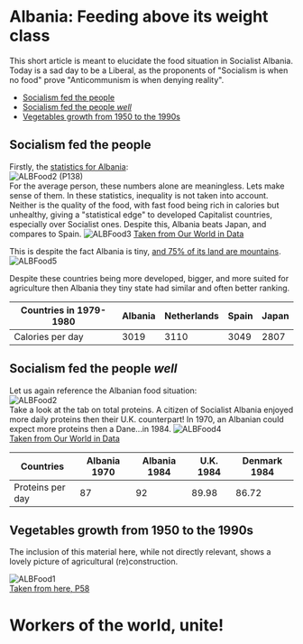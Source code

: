 # Albania: Feeding above its weight class   

This short article is meant to elucidate the food situation in Socialist Albania. Today is a sad day to be a Liberal, as the proponents of "Socialism is when no food" prove "Anticommunism is when denying reality".

- [Socialism fed the people](https://github.com/Red-Spectre/Info/blob/main/Albania:%20Feeding%20above%20its%20weight%20class.md#socialism-fed-the-people)
- [Socialism fed the people *well*](https://github.com/Red-Spectre/Info/blob/main/Albania:%20Feeding%20above%20its%20weight%20class.md#socialism-fed-the-people-well)
- [Vegetables growth from 1950 to the 1990s](https://github.com/Red-Spectre/Info/blob/main/Albania:%20Feeding%20above%20its%20weight%20class.md#vegetables-growth-from-1950-to-the-1990s)

## Socialism fed the people
Firstly, the [statistics for Albania](http://www.instat.gov.al/media/6230/vjetari-statistikor-i-shqiperise-1991_.pdf):    
![ALBFood2](/Assets/Images/AlbaniaFood/ALBFood2.JPG)
(P138)   
For the average person, these numbers alone are meaningless. Lets make sense of them.
In these statistics, inequality is not taken into account. Neither is the quality of the food, with fast food being rich in calories but unhealthy, giving a "statistical edge" to developed Capitalist countries, especially over Socialist ones.
Despite this, Albania beats Japan, and compares to Spain.
![ALBFood3](/Assets/Images/AlbaniaFood/ALBFood3.jpg)
[Taken from Our World in Data](https://ourworldindata.org/)

This is despite the fact Albania is tiny, [and 75% of its land are mountains](http://www.enverhoxha.ru/Archive_of_books/Archive/albania_general_information_1984_eng.pdf?_x_tr_sl=auto&_x_tr_tl=en&_x_tr_hl=iw&_x_tr_pto=wapp&_x_tr_sch=http).
![ALBFood5](/Assets/Images/AlbaniaFood/ALBFood5.jpg)

Despite these countries being more developed, bigger, and more suited for agriculture then Albania they tiny state had similar and often better ranking.

Countries in 1979-1980 | Albania | Netherlands | Spain | Japan
-------------------- | ------- | --------- | ------ | -----
Calories per day | 3019 | 3110 | 3049 | 2807


## Socialism fed the people ***well***
Let us again reference the Albanian food situation:    
![ALBFood2](/Assets/Images/AlbaniaFood/ALBFood2.JPG)   
Take a look at the tab on total proteins. A citizen of Socialist Albania enjoyed more daily proteins then their U.K. counterpart!
In 1970, an Albanian could expect more proteins then a Dane...in 1984.
![ALBFood4](/Assets/Images/AlbaniaFood/ALBFood4.jpg)   
[Taken from Our World in Data](https://ourworldindata.org/)   

Countries | Albania __1970__ | Albania 1984 | U.K. 1984 | Denmark 1984
-------------------- | ------- | --------- | ------ | -----
Proteins per day | 87 | 92 | 89.98 | 86.72

## Vegetables growth from 1950 to the 1990s

The inclusion of this material here, while not directly relevant, shows a lovely picture of agricultural (re)construction.

![ALBFood1](/Assets/Images/AlbaniaFood/ALBFood1.jpg)  
[Taken from here, P58](https://www.oecd.org/officialdocuments/publicdisplaydocumentpdf/?cote=OCDE/GD(95)22&docLanguage=En)


# Workers of the world, unite!
